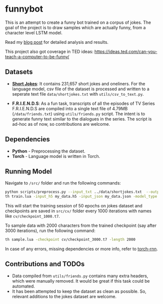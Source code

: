 # funnybot

This is an attempt to create a funny bot trained on a corpus of jokes. The goal of the project is to draw samples which are actually funny, from a character level LSTM model.

Read my [blog post](https://amoudgl.github.io/2017-03-01/funnybot/) for detailed analysis and results. 

This project also got coverage in TED ideas: https://ideas.ted.com/can-you-teach-a-computer-to-be-funny/

## Datasets

* **[Short Jokes](https://www.kaggle.com/abhinavmoudgil95/short-jokes)**: It contains 231,657 short jokes and oneliners. For the language model, csv file of the dataset is processed and written to a seperate text file `data/shortjokes.txt` with `utils/csv_to_text.py`. 

* **F.R.I.E.N.D.S**: As a fun task, transcripts of all the episodes of TV Series F.R.I.E.N.D.S are compiled into a single text file of 4.79MB (`/data/friends.txt`) using `utils/friends.py` script. The intent is to generate funny text similar to the dialogues in the series. The script is ad-hoc as of now, so contributions are welcome. 

## Dependencies

* **Python**  - Preprocessing the dataset.
* **Torch** - Language model is written in Torch. 

## Running Model

Navigate to `/src/` folder and run the following commands: 
```bash
python scripts/preprocess.py --input_txt ../data/shortjokes.txt  --output_h5 my_data.h5  --output_json my_data.json
th train.lua -input_h5 my_data.h5 -input_json my_data.json -model_type lstm -num_layers 3 -rnn_size 512
```
This will start the training session of 50 epochs on jokes dataset and checkpoints are saved in `src/cv/` folder every 1000 iterations with names like `cv/checkpoint_1000.t7`. 

To sample data with 2000 characters from the trained checkpoint (say after 3000 iterations), run the following command:

```bash
th sample.lua -checkpoint cv/checkpoint_3000.t7 -length 2000
````

In case of any errors, missing dependencies or more info, refer to [torch-rnn](https://github.com/jcjohnson/torch-rnn). 

## Contributions and TODOs
* Data compiled from `utils/friends.py` contains many extra headers, which were manually removed. It would be great if this task could be automated. 
* It has been attempted to keep the dataset as clean as possible. So, relevant additions to the jokes dataset are welcome. 

